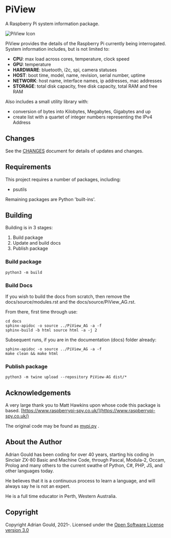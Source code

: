 # PiView

A Raspberry Pi system information package.

![PiView Icon](https://github.com/AdyGCode/PiView-AG/blob/main/attachments/PiView%400.25x.png)

PiView provides the details of the Raspberry Pi currently being interrogated. System information
includes, but is not limited to:

- **CPU**: max load across cores, temperature, clock speed
- **GPU**: temperature
- **HARDWARE**: bluetooth, i2c, spi, camera statuses
- **HOST**: boot time, model, name, revision, serial number, uptime
- **NETWORK**: host name, interface names, ip addresses, mac addresses
- **STORAGE**: total disk capacity, free disk capacity, total RAM and free RAM

Also includes a small utility library with:

- conversion of bytes into Kilobytes, Megabytes, Gigabytes and up
- create list with a quartet of integer numbers representing the IPv4 Address

## Changes

See the [CHANGES](https://github.com/AdyGCode/PiView-AG/blob/main/CHANGES.md) document for
details of updates and changes.

## Requirements

This project requires a number of packages, including:

- psutils

Remaining packages are Python 'built-ins'.

## Building

Building is in 3 stages:

1. Build package
2. Update and build docs
3. Publish package

### Build package

```shell
python3 -m build
```

### Build Docs

If you wish to build the docs from scratch, then remove the docs/source/modules.rst and the
docs/source/PiView_AG.rst.

From there, first time through use:

```shell
cd docs
sphinx-apidoc -o source ../PiView_AG -a -f 
sphinx-build -b html source html -a -j 2
```

Subsequent runs, if you are in the documentation (docs) folder already:

```shell
sphinx-apidoc -o source ../PiView_AG -a -f 
make clean && make html
```

### Publish package

```shell
python3 -m twine upload --repository PiView-AG dist/*
```

## Acknowledgements

A very large thank you to Matt Hawkins upon whose code this package is based.
[https://www.raspberrypi-spy.co.uk/](https://www.raspberrypi-spy.co.uk/)

The original code may be found as
[mypi.py](https://github.com/tdamdouni/Raspberry-Pi-DIY-Projects/blob/master/MattHawkinsUK-rpispy-misc/python/mypi.py)
.

## About the Author

Adrian Gould has been coding for over 40 years, starting his coding in Sinclair ZX-80 Basic and
Machine Code, through Pascal, Modula-2, Occam, Prolog and many others to the current swathe of
Python, C#, PHP, JS, and other languages today.

He believes that it is a continuous process to learn a language, and will always say he is not
an expert.

He is a full time educator in Perth, Western Australia.

## Copyright

Copyright Adrian Gould, 2021-. Licensed under
the [Open Software License version 3.0](./LICENSE.txt)
